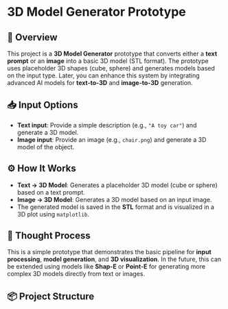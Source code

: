 # 3D Model Generator Prototype

## 📝 Overview

This project is a **3D Model Generator** prototype that converts either a **text prompt** or an **image** into a basic 3D model (STL format). The prototype uses placeholder 3D shapes (cube, sphere) and generates models based on the input type. Later, you can enhance this system by integrating advanced AI models for **text-to-3D** and **image-to-3D** generation.

## 📥 Input Options

- **Text input**: Provide a simple description (e.g., `"A toy car"`) and generate a 3D model.
- **Image input**: Provide an image (e.g., `chair.png`) and generate a 3D model of the object.

## ⚙️ How It Works

- **Text → 3D Model**: Generates a placeholder 3D model (cube or sphere) based on a text prompt.
- **Image → 3D Model**: Generates a 3D model based on an input image.
- The generated model is saved in the **STL** format and is visualized in a 3D plot using `matplotlib`.

## 🧠 Thought Process

This is a simple prototype that demonstrates the basic pipeline for **input processing**, **model generation**, and **3D visualization**. In the future, this can be extended using models like **Shap-E** or **Point-E** for generating more complex 3D models directly from text or images.

## 📦 Project Structure

